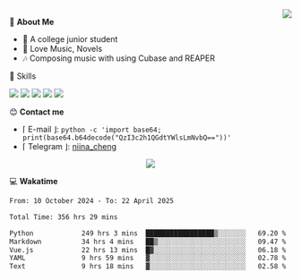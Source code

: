 <a href="#">
    <img align="right" src="https://github-readme-stats-tau-lilac-25.vercel.app/api?username=irorange27&count_private=true&show_icons=true&theme=transparent" />
</a>

💭 **About Me**

- 🏫 A college junior student
- 🍕 Love Music, Novels
- 🎶 Composing music with using Cubase and REAPER


🚀 Skills

![](https://img.shields.io/badge/-python-3e74a2?style=for-the-badge&logo=Python&logoColor=fff
)
![](https://img.shields.io/badge/-javascript-f0db4f?style=for-the-badge&logo=JavaScript&logoColor=fff
)
![](https://img.shields.io/badge/-vue3-41b883?style=for-the-badge&logo=Vue.js&logoColor=fff
)
![](https://img.shields.io/badge/-docker-2496ed?style=for-the-badge&logo=Docker&logoColor=fff
)
![](https://img.shields.io/badge/-linux-000000?style=for-the-badge&logo=Linux&logoColor=fff&color=000
)

😊 **Contact me**

- ⌈ E-mail ⌋: `python -c 'import base64; print(base64.b64decode("QzI3c2h1QGdtYWlsLmNvbQ=="))'`
- ⌈ Telegram ⌋: [niina_cheng](https://t.me/niina_cheng)

</p>
    <p align="center">
    <img src="https://profile-counter.glitch.me/{irorange27}/count.svg" />
</p>

💻 **Wakatime**

<!--START_SECTION:waka-->

```txt
From: 10 October 2024 - To: 22 April 2025

Total Time: 356 hrs 29 mins

Python            249 hrs 3 mins  █████████████████▒░░░░░░░   69.20 %
Markdown          34 hrs 4 mins   ██▒░░░░░░░░░░░░░░░░░░░░░░   09.47 %
Vue.js            22 hrs 13 mins  █▓░░░░░░░░░░░░░░░░░░░░░░░   06.18 %
YAML              9 hrs 59 mins   ▓░░░░░░░░░░░░░░░░░░░░░░░░   02.78 %
Text              9 hrs 18 mins   ▓░░░░░░░░░░░░░░░░░░░░░░░░   02.58 %
```

<!--END_SECTION:waka-->
